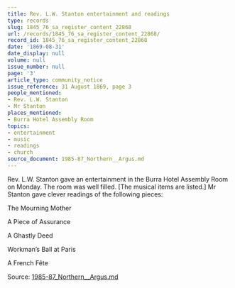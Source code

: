 ```yaml
---
title: Rev. L.W. Stanton entertainment and readings
type: records
slug: 1845_76_sa_register_content_22868
url: /records/1845_76_sa_register_content_22868/
record_id: 1845_76_sa_register_content_22868
date: '1869-08-31'
date_display: null
volume: null
issue_number: null
page: '3'
article_type: community_notice
issue_reference: 31 August 1869, page 3
people_mentioned:
- Rev. L.W. Stanton
- Mr Stanton
places_mentioned:
- Burra Hotel Assembly Room
topics:
- entertainment
- music
- readings
- church
source_document: 1985-87_Northern__Argus.md
---
```


Rev. L.W. Stanton gave an entertainment in the Burra Hotel Assembly Room on Monday.  The room was well filled.  [The musical items are listed.]  Mr Stanton gave clever readings of the following pieces:

The Mourning Mother

A Piece of Assurance

A Ghastly Deed

Workman’s Ball at Paris

A French Fête

Source: [1985-87_Northern__Argus.md](/downloads/markdown/1985-87_Northern__Argus.md)
